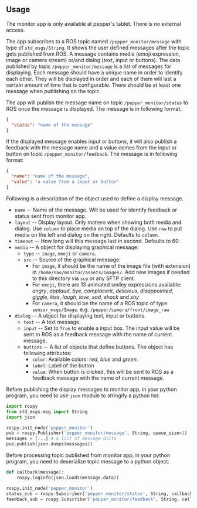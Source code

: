 ## Usage

The monitor app is only available at pepper's tablet. There is no external access.

The app subscribes to a ROS topic named ```/pepper_monitor/message``` with type of ```std_msgs/String```. It shows the user defined messages after the topic gets published from ROS. A message contains media (emoji expression, image or camera stream) or/and dialog (text, input or buttons). The data published by topic ```/pepper_monitor/message``` is a list of messages for displaying. Each message should have a unique name in order to identify each other. They will be displayed in order and each of them will last a certain amount of time that is configurable. There should be at least one message when publishing on the topic.

The app will publish the message name on topic ```/pepper_monitor/status``` to ROS once the message is displayed. The message is in following format: 
 
```json
{
  "status": "name of the message"
}
```

If the displayed message enables input or buttons, it will also publish a feedback with the message name and a value comes from the input or button on topic ```/pepper_monitor/feedback```. The message is in following format: 

```json
{
  "name": "name of the message",
  "value": "a value from a input or button"
}
```

Following is a description of the object used to define a display message.

- `name` -- Name of the message. Will be used for identify feedback or status sent from monitor app. 
- `layout` -- Display layout. Only matters when showing both media and dialog. Use `column` to place media on top of the dialog. Use `row` to put media on the left and dialog on the right. Defaults to `column`.
- `timeout` -- How long will this message last in second. Defaults to 60. 
- `media` -- A object for displaying graphical message:
  - `type` -- `image`, `emoji` or `camera`.
  - `src` -- Source of the graphical message: 
    - For `image`, it should be the name of the image file (with extension) in `/home/nao/monitor/assets/images/`. Add new images if needed to this directory via `scp` or any SFTP client.
    - For `emoji`, there are 13 animated smiley expressions available: *angry*, *applaud*, *bye*, *complacent*, *delicious*, *disappointed*, *giggle*, *kiss*, *laugh*, *love*, *sad*, *shock* and *shy*
    - For `camera`, it should be the name of a ROS topic of type `sensor_msgs/Image`. e.g. `/pepper/camera/front/image_raw`
- `dialog` -- A object for displaying text, input or buttons.
  - `text` -- A text message. 
  - `input` -- Set to `True` to enable a input box. The input value will be sent to ROS as a feedback message with the name of current message.
  - `buttons` -- A list of objects that define buttons. The object has following attributes:
    - `color`: Available colors: *red*, *blue* and *green*. 
    - `label`: Label of the button
    - `value`: When button is clicked, this will be sent to ROS as a feedback message with the name of current message.
 
Before publishing the display messages to monitor app, in your python program, you need to use `json` module to stringify a python list:
```python
import rospy
from std_msgs.msg import String
import json

rospy.init_node('pepper_monitor')
pub = rospy.Publisher('pepper_monitor/message', String, queue_size=1)
messages = [...] # a list of message dicts
pub.publish(json.dumps(messages))
```
Before processing topic published from monitor app, in your python program, you need to deserialize topic message to a python object:
```python
def callback(message):
    rospy.loginfo(json.loads(message.data))

rospy.init_node('pepper_monitor')
status_sub = rospy.Subscriber('pepper_monitor/status', String, callback)
feedback_sub = rospy.Subscriber('pepper_monitor/feedback', String, callback)
```